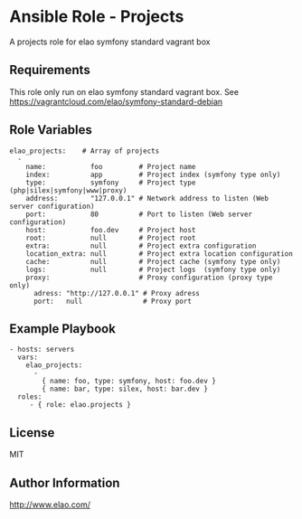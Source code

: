 Ansible Role - Projects
=======================

A projects role for elao symfony standard vagrant box


Requirements
------------

This role only run on elao symfony standard vagrant box. See https://vagrantcloud.com/elao/symfony-standard-debian


Role Variables
--------------

    elao_projects:    # Array of projects
      -
        name:           foo         # Project name
        index:          app         # Project index (symfony type only)
        type:           symfony     # Project type (php|silex|symfony|www|proxy)
        address:        "127.0.0.1" # Network address to listen (Web server configuration)
        port:           80          # Port to listen (Web server configuration)
        host:           foo.dev     # Project host
        root:           null        # Project root
        extra:          null        # Project extra configuration
        location_extra: null        # Project extra location configuration
        cache:          null        # Project cache (symfony type only)
        logs:           null        # Project logs  (symfony type only)
        proxy:                      # Proxy configuration (proxy type only)
          adress: "http://127.0.0.1" # Proxy adress
          port:   null               # Proxy port


Example Playbook
----------------

    - hosts: servers
      vars:
        elao_projects:
          -
            { name: foo, type: symfony, host: foo.dev }
            { name: bar, type: silex, host: bar.dev }
      roles:
         - { role: elao.projects }


License
-------

MIT


Author Information
------------------

http://www.elao.com/
